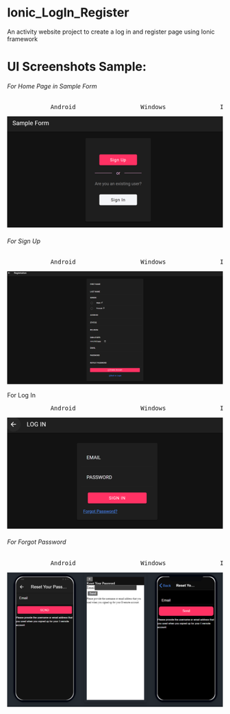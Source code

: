 # Ionic_LogIn_Register

An activity website project to create a log in and register page using Ionic framework

# UI Screenshots Sample:

###### For Home Page in Sample Form

<pre>            Android 		 		  Windows 				IOS</pre>

![1658821838994](image/README/1658821838994.png)

###### For Sign Up

<pre>            Android 		 		  Windows 				IOS</pre>

![1658821913736](image/README/1658821913736.png)

For Log In

<pre>            Android 		 		  Windows 				IOS</pre>

![1658821957012](image/README/1658821957012.png)

###### For Forgot Password

<pre>            Android 		 		  Windows 				IOS</pre>

![1658378815947](image/README/1658378815947.png)
